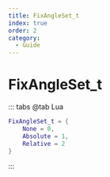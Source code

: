 ```yaml
---
title: FixAngleSet_t
index: true
order: 2
category:
  - Guide
---
```


# FixAngleSet_t
::: tabs
@tab Lua
```lua
FixAngleSet_t = {
    None = 0,
    Absolute = 1,
    Relative = 2
}
```
:::